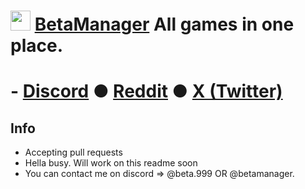 # <img src="https://beta-manager.com/data/logo.png" width="32">  [BetaManager](https://beta-manager.com/) All games in one place.

# - [Discord](https://discord.gg/sbxMVMzGsF) ● [Reddit](https://www.reddit.com/r/BetaManager) ● [X (Twitter)](https://twitter.com/beta_manager)

## Info
- Accepting pull requests
- Hella busy. Will work on this readme soon
- You can contact me on discord => @beta.999 OR @betamanager.

